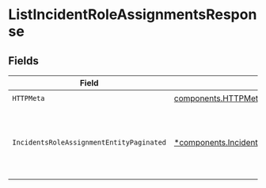 # ListIncidentRoleAssignmentsResponse


## Fields

| Field                                                                                                                   | Type                                                                                                                    | Required                                                                                                                | Description                                                                                                             |
| ----------------------------------------------------------------------------------------------------------------------- | ----------------------------------------------------------------------------------------------------------------------- | ----------------------------------------------------------------------------------------------------------------------- | ----------------------------------------------------------------------------------------------------------------------- |
| `HTTPMeta`                                                                                                              | [components.HTTPMetadata](../../models/components/httpmetadata.md)                                                      | :heavy_check_mark:                                                                                                      | N/A                                                                                                                     |
| `IncidentsRoleAssignmentEntityPaginated`                                                                                | [*components.IncidentsRoleAssignmentEntityPaginated](../../models/components/incidentsroleassignmententitypaginated.md) | :heavy_minus_sign:                                                                                                      | Retrieve a list of all of the current role assignments for the incident                                                 |